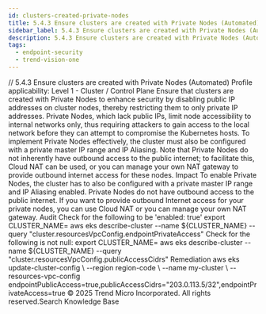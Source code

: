 ```yaml
---
id: clusters-created-private-nodes
title: 5.4.3 Ensure clusters are created with Private Nodes (Automated)
sidebar_label: 5.4.3 Ensure clusters are created with Private Nodes (Automated)
description: 5.4.3 Ensure clusters are created with Private Nodes (Automated)
tags:
  - endpoint-security
  - trend-vision-one
---
```


/*<![CDATA[*/ $('#title').html($('meta[name=map-description]').attr('content')); /*]]>*/ 5.4.3 Ensure clusters are created with Private Nodes (Automated) Profile applicability: Level 1 - Cluster / Control Plane Ensure that clusters are created with Private Nodes to enhance security by disabling public IP addresses on cluster nodes, thereby restricting them to only private IP addresses. Private Nodes, which lack public IPs, limit node accessibility to internal networks only, thus requiring attackers to gain access to the local network before they can attempt to compromise the Kubernetes hosts. To implement Private Nodes effectively, the cluster must also be configured with a private master IP range and IP Aliasing. Note that Private Nodes do not inherently have outbound access to the public internet; to facilitate this, Cloud NAT can be used, or you can manage your own NAT gateway to provide outbound internet access for these nodes. Impact To enable Private Nodes, the cluster has to also be configured with a private master IP range and IP Aliasing enabled. Private Nodes do not have outbound access to the public internet. If you want to provide outbound Internet access for your private nodes, you can use Cloud NAT or you can manage your own NAT gateway. Audit Check for the following to be 'enabled: true' export CLUSTER_NAME=<your cluster name> aws eks describe-cluster --name ${CLUSTER_NAME} --query "cluster.resourcesVpcConfig.endpointPrivateAccess" Check for the following is not null: export CLUSTER_NAME=<your cluster name> aws eks describe-cluster --name ${CLUSTER_NAME} --query "cluster.resourcesVpcConfig.publicAccessCidrs" Remediation aws eks update-cluster-config \ --region region-code \ --name my-cluster \ --resources-vpc-config endpointPublicAccess=true,publicAccessCidrs="203.0.113.5/32",endpointPrivateAccess=true © 2025 Trend Micro Incorporated. All rights reserved.Search Knowledge Base